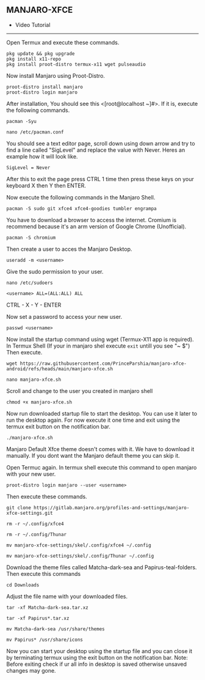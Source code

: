 ## MANJARO-XFCE
* Video Tutorial
---
Open Termux and execute these commands.
```
pkg update && pkg upgrade
pkg install x11-repo
pkg install proot-distro termux-x11 wget pulseaudio
```
Now install Manjaro using Proot-Distro.
```
proot-distro install manjaro
proot-distro login manjaro
```
After installation, You should see this <[root@localhost ~]#>. If it is, execute the following commands.
```
pacman -Syu
```
```
nano /etc/pacman.conf
```
You should see a text editor page, scroll down using down arrow and try to find a line called "SigLevel" and replace the value with Never. Heres an example how it will look like.
```
SigLevel = Never
```
After this to exit the page press CTRL 1 time then press these keys on your keyboard X then Y then ENTER.

Now execute the following commands in the Manjaro Shell.
```
pacman -S sudo git xfce4 xfce4-goodies tumbler engrampa
```
You have to download a browser to access the internet. Cromium is recommend because it's an arm version of Google Chrome (Unofficial).
```
pacman -S chromium
```
Then create a user to acces the Manjaro Desktop.
```
useradd -m <username>
```
Give the sudo permission to your user.
```
nano /etc/sudoers
```
```
<username> ALL=(ALL:ALL) ALL
```
CTRL - X - Y - ENTER

Now set a password to access your new user.
```
passwd <username>
```
Now install the startup command using wget (Termux-X11 app is required). In Termux Shell (If your in manjaro shel execute ```exit``` untill you see "~ $") Then execute.
```
wget https://raw.githubusercontent.com/PrinceParshia/manjaro-xfce-android/refs/heads/main/manjaro-xfce.sh
```
```
nano manjaro-xfce.sh
```
Scroll and change <username> to the user you created in manjaro shell
```
chmod +x manjaro-xfce.sh
```
Now run downloaded startup file to start the desktop. You can use it later to run the desktop again. For now execute it one time and exit using the termux exit button on the notification bar.
```
./manjaro-xfce.sh
```
Manjaro Default Xfce theme doesn't comes with it. We have to download it manually. If you dont want the Manjaro default theme you can skip it.

Open Termuc again. In termux shell execute this command to open manjaro with your new user.
```
proot-distro login manjaro --user <username>
```
Then execute these commands.
```
git clone https://gitlab.manjaro.org/profiles-and-settings/manjaro-xfce-settings.git
```
```
rm -r ~/.config/xfce4
```
```
rm -r ~/.config/Thunar
```
```
mv manjaro-xfce-settings/skel/.config/xfce4 ~/.config
```
```
mv manjaro-xfce-settings/skel/.config/Thunar ~/.config
```
Download the theme files called Matcha-dark-sea and Papirus-teal-folders.
Then execute this commands 
```
cd Downloads
```
Adjust the file name with your downloaded files.
```
tar -xf Matcha-dark-sea.tar.xz
```
```
tar -xf Papirus*.tar.xz
```
```
mv Matcha-dark-sea /usr/share/themes
```
```
mv Papirus* /usr/share/icons
```

Now you can start your desktop using the startup file and you can close it by terminating termux using the exit button on the notification bar. 
Note: Before exiting check if ur all info in desktop is saved otherwise unsaved changes may gone.
